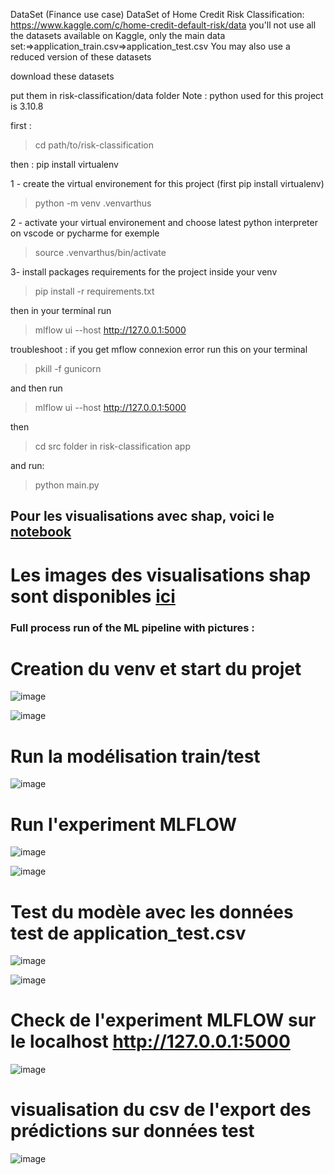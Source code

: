 
DataSet (Finance use case)
DataSet of Home Credit Risk Classification: https://www.kaggle.com/c/home-credit-default-risk/data
you'll not use all the datasets available on Kaggle, only the main data set:⇒application_train.csv⇒application_test.csv
You may also use a reduced version of these datasets

download these datasets

put them in risk-classification/data folder
Note :  python used for this project is 3.10.8

first : 

>cd path/to/risk-classification

then : pip install virtualenv

1 - create the virtual environement for this project (first pip install virtualenv)

>python -m venv .venvarthus

2 - activate your virtual environement and choose latest python interpreter on vscode or pycharme for exemple

>source .venvarthus/bin/activate

3- install packages requirements for the project inside your venv

>pip install -r requirements.txt

then in your terminal run 

>mlflow ui --host http://127.0.0.1:5000

troubleshoot : if you get mflow connexion error run this on your terminal 

>pkill -f gunicorn

and then run 

>mlflow ui --host http://127.0.0.1:5000

then 

>cd src folder in risk-classification app 

and run:

>python main.py


## Pour les visualisations avec shap, voici le [notebook](notebook/notebook-avec-shap.ipynb)
# Les images des visualisations shap sont disponibles [ici](shap-plots)





### Full process run of the ML pipeline with pictures : 

# Creation du venv et start du projet

![image](https://i.postimg.cc/kGpwbN7k/Capture-d-e-cran-2023-01-17-a-17-01-56.png)

![image](https://i.postimg.cc/257wwNzd/Capture-d-e-cran-2023-01-17-a-17-03-35.png)


# Run la modélisation train/test

![image](https://i.postimg.cc/LXy3ckgn/Capture-d-e-cran-2023-01-17-a-17-12-06.png)


# Run l'experiment MLFLOW

![image](https://i.postimg.cc/0jb0P67Z/Capture-d-e-cran-2023-01-17-a-17-17-39-min.png)

![image](https://i.postimg.cc/BQPBzKSn/Capture-d-e-cran-2023-01-17-a-17-17-55-min.png)

# Test du modèle avec les données test de application_test.csv
![image](https://i.postimg.cc/L5wBXHTS/Capture-d-e-cran-2023-01-17-a-17-18-08-min.png)

![image](https://i.postimg.cc/8CS4MzVP/Capture-d-e-cran-2023-01-17-a-17-19-27-min.png)

# Check de l'experiment MLFLOW sur le localhost http://127.0.0.1:5000
![image](https://i.postimg.cc/vZRtwZTL/Capture-d-e-cran-2023-01-17-a-17-20-00-min.png)

# visualisation du csv de l'export des prédictions sur données test
![image](https://i.postimg.cc/4NcxqJrg/Capture-d-e-cran-2023-01-17-a-17-19-04-min.png)



